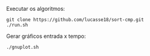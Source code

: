 Executar os algoritmos:

  ```shell
  git clone https://github.com/lucasse18/sort-cmp.git
  ./run.sh
  ```

Gerar gráficos entrada x tempo:
  ```shell
  ./gnuplot.sh
  ```

